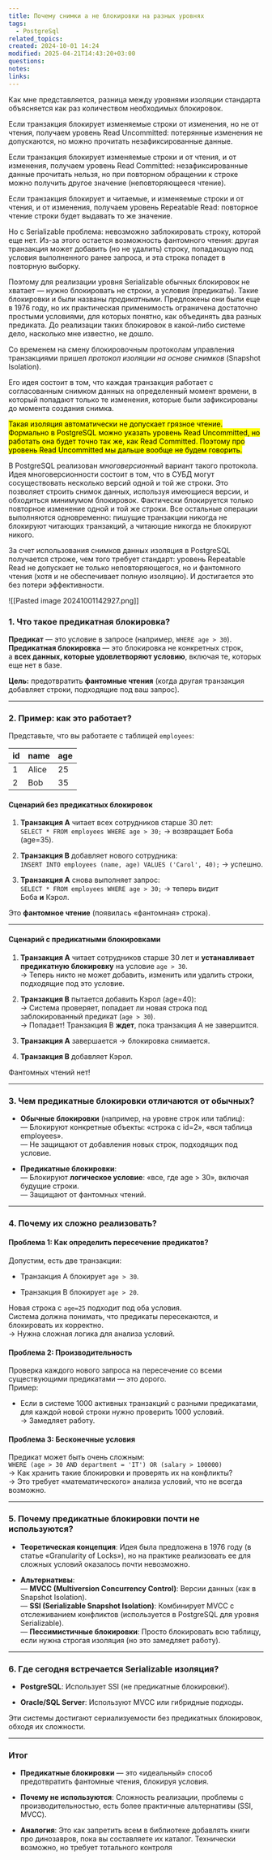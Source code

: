 ```yaml
---
title: Почему снимки а не блокировки на разных уровнях
tags:
  - PostgreSql
related_topics: 
created: 2024-10-01 14:24
modified: 2025-04-21T14:43:20+03:00
questions: 
notes: 
links: 
---
```



Как мне представляется, разница между уровнями изоляции стандарта объясняется как раз количеством необходимых блокировок.  
  
Если транзакция блокирует изменяемые строки от изменения, но не от чтения, получаем уровень Read Uncommitted: потерянные изменения не допускаются, но можно прочитать незафиксированные данные.  
  
Если транзакция блокирует изменяемые строки и от чтения, и от изменения, получаем уровень Read Committed: незафиксированные данные прочитать нельзя, но при повторном обращении к строке можно получить другое значение (неповторяющееся чтение).  
  
Если транзакция блокирует и читаемые, и изменяемые строки и от чтения, и от изменения, получаем уровень Repeatable Read: повторное чтение строки будет выдавать то же значение.  
  
Но с Serializable проблема: невозможно заблокировать строку, которой еще нет. Из-за этого остается возможность фантомного чтения: другая транзакция может добавить (но не удалить) строку, попадающую под условия выполненного ранее запроса, и эта строка попадет в повторную выборку.  
  
Поэтому для реализации уровня Serializable обычных блокировок не хватает — нужно блокировать не строки, а условия (предикаты). Такие блокировки и были названы _предикатными_. Предложены они были еще в 1976 году, но их практическая применимость ограничена достаточно простыми условиями, для которых понятно, как объединять два разных предиката. До реализации таких блокировок в какой-либо системе дело, насколько мне известно, не дошло.

Со временем на смену блокировочным протоколам управления транзакциями пришел _протокол изоляции на основе снимков_ (Snapshot Isolation).

Его идея состоит в том, что каждая транзакция работает с согласованным снимком данных на определенный момент времени, в который попадают только те изменения, которые были зафиксированы до момента создания снимка.  
  
<mark class="hltr-yellow">Такая изоляция автоматически не допускает грязное чтение. Формально в PostgreSQL можно указать уровень Read Uncommitted, но работать она будет точно так же, как Read Committed. Поэтому про уровень Read Uncommitted мы дальше вообще не будем говорить.</mark>

В PostgreSQL реализован _многоверсионный_ вариант такого протокола. Идея многоверсионности состоит в том, что в СУБД могут сосуществовать несколько версий одной и той же строки. Это позволяет строить снимок данных, используя имеющиеся версии, и обходиться минимумом блокировок. Фактически блокируется только повторное изменение одной и той же строки. Все остальные операции выполняются одновременно: пишущие транзакции никогда не блокируют читающих транзакций, а читающие никогда не блокируют никого.

За счет использования снимков данных изоляция в PostgreSQL получается строже, чем того требует стандарт: уровень Repeatable Read не допускает не только неповторяющегося, но и фантомного чтения (хотя и не обеспечивает полную изоляцию). И достигается это без потери эффективности.

![[Pasted image 20241001142927.png]]



### **1. Что такое предикатная блокировка?**

**Предикат** — это условие в запросе (например, `WHERE age > 30`).  
**Предикатная блокировка** — это блокировка не конкретных строк, а **всех данных, которые удовлетворяют условию**, включая те, которых еще нет в базе.

**Цель:** предотвратить **фантомные чтения** (когда другая транзакция добавляет строки, подходящие под ваш запрос).

---

### **2. Пример: как это работает?**

Представьте, что вы работаете с таблицей `employees`:

|id|name|age|
|---|---|---|
|1|Alice|25|
|2|Bob|35|

#### **Сценарий без предикатных блокировок**

1. **Транзакция A** читает всех сотрудников старше 30 лет:  
    `SELECT * FROM employees WHERE age > 30;` → возвращает Боба (age=35).
    
2. **Транзакция B** добавляет нового сотрудника:  
    `INSERT INTO employees (name, age) VALUES ('Carol', 40);` → успешно.
    
3. **Транзакция A** снова выполняет запрос:  
    `SELECT * FROM employees WHERE age > 30;` → теперь видит Боба **и** Кэрол.
    

Это **фантомное чтение** (появилась «фантомная» строка).

---

#### **Сценарий с предикатными блокировками**

1. **Транзакция A** читает сотрудников старше 30 лет и **устанавливает предикатную блокировку** на условие `age > 30`.  
    → Теперь никто не может добавить, изменить или удалить строки, подходящие под это условие.
    
2. **Транзакция B** пытается добавить Кэрол (age=40):  
    → Система проверяет, попадает ли новая строка под заблокированный предикат (`age > 30`).  
    → Попадает! Транзакция B **ждет**, пока транзакция A не завершится.
    
3. **Транзакция A** завершается → блокировка снимается.
    
4. **Транзакция B** добавляет Кэрол.
    

Фантомных чтений нет!

---

### **3. Чем предикатные блокировки отличаются от обычных?**

- **Обычные блокировки** (например, на уровне строк или таблиц):  
    — Блокируют конкретные объекты: «строка с id=2», «вся таблица employees».  
    — Не защищают от добавления новых строк, подходящих под условие.
    
- **Предикатные блокировки**:  
    — Блокируют **логическое условие**: «все, где age > 30», включая будущие строки.  
    — Защищают от фантомных чтений.
    

---

### **4. Почему их сложно реализовать?**

#### **Проблема 1: Как определить пересечение предикатов?**

Допустим, есть две транзакции:

- Транзакция A блокирует `age > 30`.
    
- Транзакция B блокирует `age > 20`.
    

Новая строка с `age=25` подходит под оба условия.  
Система должна понимать, что предикаты пересекаются, и блокировать их корректно.  
→ Нужна сложная логика для анализа условий.

#### **Проблема 2: Производительность**

Проверка каждого нового запроса на пересечение со всеми существующими предикатами — это дорого.  
Пример:

- Если в системе 1000 активных транзакций с разными предикатами, для каждой новой строки нужно проверить 1000 условий.  
    → Замедляет работу.
    

#### **Проблема 3: Бесконечные условия**

Предикат может быть очень сложным:  
`WHERE (age > 30 AND department = 'IT') OR (salary > 100000)`  
→ Как хранить такие блокировки и проверять их на конфликты?  
→ Это требует «математического» анализа условий, что не всегда возможно.

---

### **5. Почему предикатные блокировки почти не используются?**

- **Теоретическая концепция**: Идея была предложена в 1976 году (в статье «Granularity of Locks»), но на практике реализовать ее для сложных условий оказалось почти невозможно.
    
- **Альтернативы**:  
    — **MVCC (Multiversion Concurrency Control)**: Версии данных (как в Snapshot Isolation).  
    — **SSI (Serializable Snapshot Isolation)**: Комбинирует MVCC с отслеживанием конфликтов (используется в PostgreSQL для уровня Serializable).  
    — **Пессимистичные блокировки**: Просто блокировать всю таблицу, если нужна строгая изоляция (но это замедляет работу).
    

---

### **6. Где сегодня встречается Serializable изоляция?**

- **PostgreSQL**: Использует SSI (не предикатные блокировки!).
    
- **Oracle/SQL Server**: Используют MVCC или гибридные подходы.
    

Эти системы достигают сериализуемости без предикатных блокировок, обходя их сложности.

---

### **Итог**

- **Предикатные блокировки** — это «идеальный» способ предотвратить фантомные чтения, блокируя условия.
    
- **Почему не используются**: Сложность реализации, проблемы с производительностью, есть более практичные альтернативы (SSI, MVCC).
    
- **Аналогия**: Это как запретить всем в библиотеке добавлять книги про динозавров, пока вы составляете их каталог. Технически возможно, но требует тотального контроля